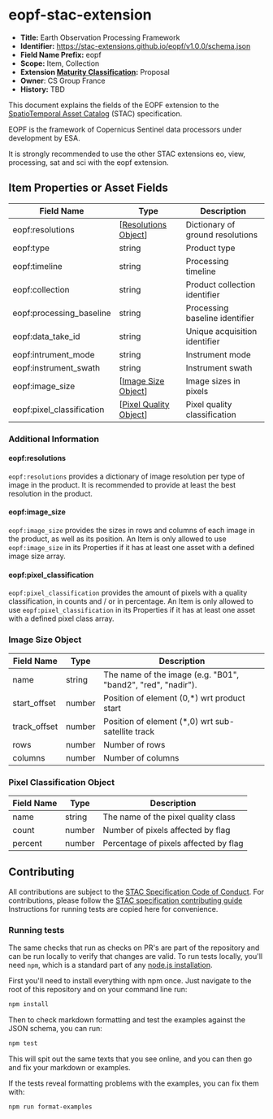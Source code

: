 # eopf-stac-extension

- **Title:** Earth Observation Processing Framework
- **Identifier:** <https://stac-extensions.github.io/eopf/v1.0.0/schema.json>
- **Field Name Prefix:** eopf
- **Scope:** Item, Collection
- **Extension [Maturity Classification](https://github.com/radiantearth/stac-spec/tree/master/extensions/README.md#extension-maturity):** Proposal
- **Owner**: CS Group France
- **History:** TBD

This document explains the fields of the EOPF extension to the
[SpatioTemporal Asset Catalog](https://github.com/radiantearth/stac-spec) (STAC) specification.

EOPF is the framework of Copernicus Sentinel data processors under development by ESA.

It is strongly recommended to use the other STAC extensions eo, view, processing, sat and sci with the eopf extension.

## Item Properties or Asset Fields

| Field Name               | Type                                                   | Description                      |
| ------------------------ | ------------------------------------------------------ | -------------------------------- |
| eopf:resolutions         | \[[Resolutions Object](#resolutions-object)]           | Dictionary of ground resolutions |
| eopf:type                | string                                                 | Product type                     |
| eopf:timeline            | string                                                 | Processing timeline              |
| eopf:collection          | string                                                 | Product collection identifier    |
| eopf:processing_baseline | string                                                 | Processing baseline identifier   |
| eopf:data_take_id        | string                                                 | Unique acquisition identifier    |
| eopf:intrument_mode      | string                                                 | Instrument mode                  |
| eopf:instrument_swath    | string                                                 | Instrument swath                 |
| eopf:image_size          | \[[Image Size Object](#image_size-object)]             | Image sizes in pixels            |
| eopf:pixel_classification| \[[Pixel Quality Object](#pixel_classification-object)]| Pixel quality classification     |


### Additional Information

#### eopf:resolutions

`eopf:resolutions` provides a dictionary of image resolution per type of image in the product.
It is recommended to provide at least the best resolution in the product. 
 
#### eopf:image_size

`eopf:image_size` provides the sizes in rows and columns of each image in the product, as well as its position.
An Item is only allowed to use `eopf:image_size` in its Properties if it has at least one asset with a defined image size array.

#### eopf:pixel_classification

`eopf:pixel_classification` provides the amount of pixels with a quality classification, in counts and / or in percentage.
An Item is only allowed to use `eopf:pixel_classification` in its Properties if it has at least one asset with a defined pixel class array.


### Image Size Object

| Field Name          | Type   | Description |
| ------------------- | ------ | ----------- |
| name                | string | The name of the image (e.g. "B01", "band2", "red", "nadir"). |
| start_offset        | number | Position of element (0,*) wrt product start |
| track_offset        | number | Position of element (*,0) wrt sub-satellite track |
| rows                | number | Number of rows |
| columns             | number | Number of columns |

### Pixel Classification Object

| Field Name          | Type   | Description |
| ------------------- | ------ | ----------- |
| name                | string | The name of the pixel quality class |
| count               | number | Number of pixels affected by flag |
| percent             | number | Percentage of pixels affected by flag |


## Contributing

All contributions are subject to the
[STAC Specification Code of Conduct](https://github.com/radiantearth/stac-spec/blob/master/CODE_OF_CONDUCT.md).
For contributions, please follow the
[STAC specification contributing guide](https://github.com/radiantearth/stac-spec/blob/master/CONTRIBUTING.md) Instructions
for running tests are copied here for convenience.

### Running tests

The same checks that run as checks on PR's are part of the repository and can be run locally to verify that changes are valid. 
To run tests locally, you'll need `npm`, which is a standard part of any [node.js installation](https://nodejs.org/en/download/).

First you'll need to install everything with npm once. Just navigate to the root of this repository and on 
your command line run:
```bash
npm install
```

Then to check markdown formatting and test the examples against the JSON schema, you can run:
```bash
npm test
```

This will spit out the same texts that you see online, and you can then go and fix your markdown or examples.

If the tests reveal formatting problems with the examples, you can fix them with:
```bash
npm run format-examples
```
